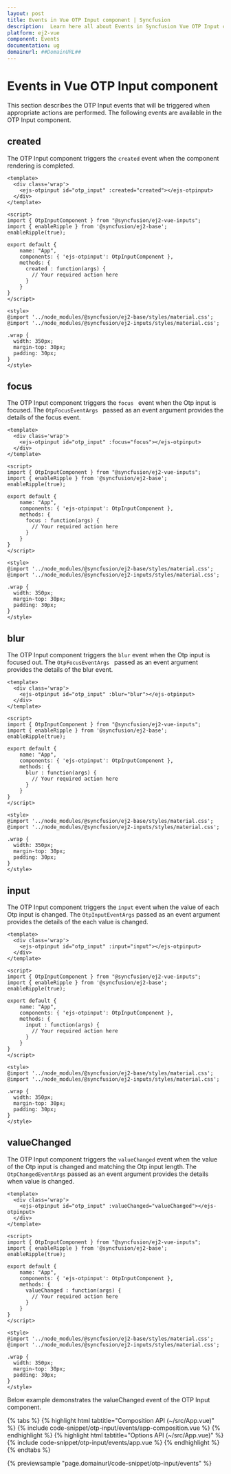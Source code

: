 ```yaml
---
layout: post
title: Events in Vue OTP Input component | Syncfusion
description:  Learn here all about Events in Syncfusion Vue OTP Input component of Syncfusion Essential JS 2 and more.
platform: ej2-vue
component: Events
documentation: ug
domainurl: ##DomainURL##
---
```


# Events in Vue OTP Input component

This section describes the OTP Input events that will be triggered when appropriate actions are performed. The following events are available in the OTP Input component.

## created

The OTP Input component triggers the `created` event when the component rendering is completed.

```
<template>
  <div class='wrap'>
    <ejs-otpinput id="otp_input" :created="created"></ejs-otpinput>
  </div>
</template>

<script>
import { OtpInputComponent } from "@syncfusion/ej2-vue-inputs";
import { enableRipple } from '@syncfusion/ej2-base';
enableRipple(true);

export default {
    name: "App",
    components: { 'ejs-otpinput': OtpInputComponent },
    methods: {
      created : function(args) {
        // Your required action here
      }
    }
}
</script>

<style>
@import '../node_modules/@syncfusion/ej2-base/styles/material.css';
@import '../node_modules/@syncfusion/ej2-inputs/styles/material.css';

.wrap {
  width: 350px;
  margin-top: 30px;
  padding: 30px;
}
</style>
```

## focus 

The OTP Input component triggers the `focus ` event when the Otp input is focused. The `OtpFocusEventArgs ` passed as an event argument provides the details of the focus event.

```
<template>
  <div class='wrap'>
    <ejs-otpinput id="otp_input" :focus="focus"></ejs-otpinput>
  </div>
</template>

<script>
import { OtpInputComponent } from "@syncfusion/ej2-vue-inputs";
import { enableRipple } from '@syncfusion/ej2-base';
enableRipple(true);

export default {
    name: "App",
    components: { 'ejs-otpinput': OtpInputComponent },
    methods: {
      focus : function(args) {
        // Your required action here
      }
    }
}
</script>

<style>
@import '../node_modules/@syncfusion/ej2-base/styles/material.css';
@import '../node_modules/@syncfusion/ej2-inputs/styles/material.css';

.wrap {
  width: 350px;
  margin-top: 30px;
  padding: 30px;
}
</style>
```

## blur

The OTP Input component triggers the `blur` event when the Otp input is focused out. The `OtpFocusEventArgs ` passed as an event argument provides the details of the blur event.

```
<template>
  <div class='wrap'>
    <ejs-otpinput id="otp_input" :blur="blur"></ejs-otpinput>
  </div>
</template>

<script>
import { OtpInputComponent } from "@syncfusion/ej2-vue-inputs";
import { enableRipple } from '@syncfusion/ej2-base';
enableRipple(true);

export default {
    name: "App",
    components: { 'ejs-otpinput': OtpInputComponent },
    methods: {
      blur : function(args) {
        // Your required action here
      }
    }
}
</script>

<style>
@import '../node_modules/@syncfusion/ej2-base/styles/material.css';
@import '../node_modules/@syncfusion/ej2-inputs/styles/material.css';

.wrap {
  width: 350px;
  margin-top: 30px;
  padding: 30px;
}
</style>
```

## input

The OTP Input component triggers the `input` event when the value of each Otp input is changed. The `OtpInputEventArgs` passed as an event argument provides the details of the each value is changed.

```
<template>
  <div class='wrap'>
    <ejs-otpinput id="otp_input" :input="input"></ejs-otpinput>
  </div>
</template>

<script>
import { OtpInputComponent } from "@syncfusion/ej2-vue-inputs";
import { enableRipple } from '@syncfusion/ej2-base';
enableRipple(true);

export default {
    name: "App",
    components: { 'ejs-otpinput': OtpInputComponent },
    methods: {
      input : function(args) {
        // Your required action here
      }
    }
}
</script>

<style>
@import '../node_modules/@syncfusion/ej2-base/styles/material.css';
@import '../node_modules/@syncfusion/ej2-inputs/styles/material.css';

.wrap {
  width: 350px;
  margin-top: 30px;
  padding: 30px;
}
</style>
```

## valueChanged

The OTP Input component triggers the `valueChanged` event when the value of the Otp input is changed and matching the Otp input length. The `OtpChangedEventArgs` passed as an event argument provides the details when value is changed.

```
<template>
  <div class='wrap'>
    <ejs-otpinput id="otp_input" :valueChanged="valueChanged"></ejs-otpinput>
  </div>
</template>

<script>
import { OtpInputComponent } from "@syncfusion/ej2-vue-inputs";
import { enableRipple } from '@syncfusion/ej2-base';
enableRipple(true);

export default {
    name: "App",
    components: { 'ejs-otpinput': OtpInputComponent },
    methods: {
      valueChanged : function(args) {
        // Your required action here
      }
    }
}
</script>

<style>
@import '../node_modules/@syncfusion/ej2-base/styles/material.css';
@import '../node_modules/@syncfusion/ej2-inputs/styles/material.css';

.wrap {
  width: 350px;
  margin-top: 30px;
  padding: 30px;
}
</style>
```

Below example demonstrates the valueChanged event of the OTP Input component.

{% tabs %}
{% highlight html tabtitle="Composition API (~/src/App.vue)" %}
{% include code-snippet/otp-input/events/app-composition.vue %}
{% endhighlight %}
{% highlight html tabtitle="Options API (~/src/App.vue)" %}
{% include code-snippet/otp-input/events/app.vue %}
{% endhighlight %}
{% endtabs %}
        
{% previewsample "page.domainurl/code-snippet/otp-input/events" %}
